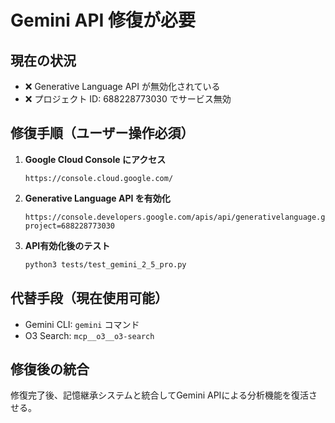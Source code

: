 # Gemini API 修復が必要

## 現在の状況
- ❌ Generative Language API が無効化されている
- ❌ プロジェクト ID: 688228773030 でサービス無効

## 修復手順（ユーザー操作必須）

1. **Google Cloud Console にアクセス**
   ```
   https://console.cloud.google.com/
   ```

2. **Generative Language API を有効化**
   ```
   https://console.developers.google.com/apis/api/generativelanguage.googleapis.com/overview?project=688228773030
   ```

3. **API有効化後のテスト**
   ```bash
   python3 tests/test_gemini_2_5_pro.py
   ```

## 代替手段（現在使用可能）
- Gemini CLI: `gemini` コマンド
- O3 Search: `mcp__o3__o3-search` 

## 修復後の統合
修復完了後、記憶継承システムと統合してGemini APIによる分析機能を復活させる。